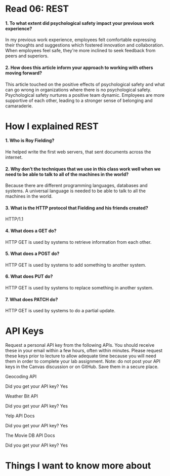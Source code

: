 
# Read 06: REST


#### 1. To what extent did psychological safety impact your previous work experience?

In my previous work experience, employees felt comfortable expressing their thoughts and suggestions which fostered innovation and collaboration. When employees feel safe, they're more inclined to seek feedback from peers and superiors.

#### 2. How does this article inform your approach to working with others moving forward?

This article touched on the positive effects of psychological safety and what can go wrong in organizations where there is no psychological safety. Psychological safety nurtures a positive team dynamic. Employees are more supportive of each other, leading to a stronger sense of belonging and camaraderie.

# How I explained REST 

#### 1. Who is Roy Fielding?

He helped write the first web servers, that sent documents across the internet.

#### 2. Why don’t the techniques that we use in this class work well when we need to be able to talk to all of the machines in the world?

Because there are different programming languages, databases and systems. A universal language is needed to be able to talk to all the machines in the world.

#### 3. What is the HTTP protocol that Fielding and his friends created?

HTTP/1.1

#### 4. What does a GET do?

HTTP GET is used by systems to retrieve information from each other.

#### 5. What does a POST do?

HTTP GET is used by systems to add something to another system.

#### 6. What does PUT do?

HTTP GET is used by systems to replace something in another system.

#### 7. What does PATCH do?

HTTP GET is used by systems to do a partial update. 

# API Keys

Request a personal API key from the following APIs. You should receive these in your email within a few hours, often within minutes. Please request these keys prior to lecture to allow adequate time because you will need them in order to complete your lab assignment. Note: do not post your API keys in the Canvas discussion or on GitHub. Save them in a secure place.

Geocoding API

 Did you get your API key? Yes

Weather Bit API

Did you get your API key? Yes

Yelp API Docs

Did you get your API key? Yes

The Movie DB API Docs

Did you get your API key? Yes

# Things I want to know more about

